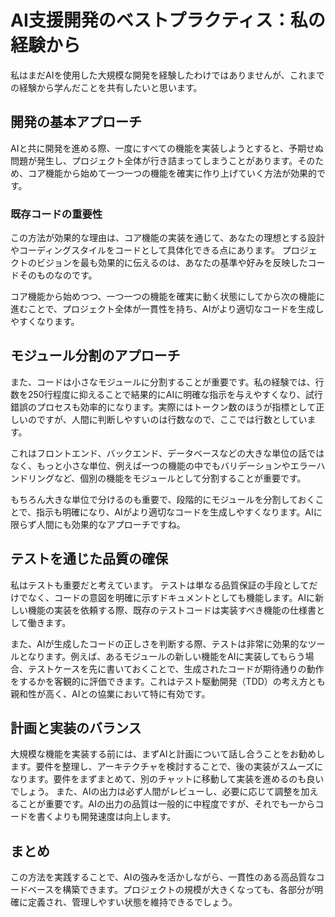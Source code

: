 # AI支援開発のベストプラクティス：私の経験から

私はまだAIを使用した大規模な開発を経験したわけではありませんが、これまでの経験から学んだことを共有したいと思います。

## 開発の基本アプローチ

AIと共に開発を進める際、一度にすべての機能を実装しようとすると、予期せぬ問題が発生し、プロジェクト全体が行き詰まってしまうことがあります。そのため、コア機能から始めて一つ一つの機能を確実に作り上げていく方法が効果的です。

### 既存コードの重要性

この方法が効果的な理由は、コア機能の実装を通じて、あなたの理想とする設計やコーディングスタイルをコードとして具体化できる点にあります。
プロジェクトのビジョンを最も効果的に伝えるのは、あなたの基準や好みを反映したコードそのものなのです。

コア機能から始めつつ、一つ一つの機能を確実に動く状態にしてから次の機能に進むことで、プロジェクト全体が一貫性を持ち、AIがより適切なコードを生成しやすくなります。

## モジュール分割のアプローチ

また、コードは小さなモジュールに分割することが重要です。私の経験では、行数を250行程度に抑えることで結果的にAIに明確な指示を与えやすくなり、試行錯誤のプロセスも効率的になります。実際にはトークン数のほうが指標として正しいのですが、人間に判断しやすいのは行数なので、ここでは行数としています。

これはフロントエンド、バックエンド、データベースなどの大きな単位の話ではなく、もっと小さな単位、例えば一つの機能の中でもバリデーションやエラーハンドリングなど、個別の機能をモジュールとして分割することが重要です。

もちろん大きな単位で分けるのも重要で、段階的にモジュールを分割しておくことで、指示も明確になり、AIがより適切なコードを生成しやすくなります。AIに限らず人間にも効果的なアプローチですね。


## テストを通じた品質の確保
私はテストも重要だと考えています。
テストは単なる品質保証の手段としてだけでなく、コードの意図を明確に示すドキュメントとしても機能します。AIに新しい機能の実装を依頼する際、既存のテストコードは実装すべき機能の仕様書として働きます。

また、AIが生成したコードの正しさを判断する際、テストは非常に効果的なツールとなります。例えば、あるモジュールの新しい機能をAIに実装してもらう場合、テストケースを先に書いておくことで、生成されたコードが期待通りの動作をするかを客観的に評価できます。これはテスト駆動開発（TDD）の考え方とも親和性が高く、AIとの協業において特に有効です。


## 計画と実装のバランス

大規模な機能を実装する前には、まずAIと計画について話し合うことをお勧めします。要件を整理し、アーキテクチャを検討することで、後の実装がスムーズになります。要件をまずまとめて、別のチャットに移動して実装を進めるのも良いでしょう。
また、AIの出力は必ず人間がレビューし、必要に応じて調整を加えることが重要です。AIの出力の品質は一般的に中程度ですが、それでも一からコードを書くよりも開発速度は向上します。



## まとめ

この方法を実践することで、AIの強みを活かしながら、一貫性のある高品質なコードベースを構築できます。プロジェクトの規模が大きくなっても、各部分が明確に定義され、管理しやすい状態を維持できるでしょう。
